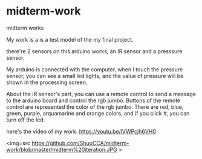 # midterm-work
midterm works 


My work is a is a test model of the my final project.

there're 2 sensors on this arduino works, an IR sensor and  a presssure sensor. 

My arduino  is connected with the computer, when I touch the pressure sensor, you can see a small led lights,
and the value of pressure will be shown  in the processing screen.

About the IR sensor's part, you can use a  remote control to send a message to the arduino board and control the rgb jumbo. 
Buttons of the remote control are represented the color of the rgb jumbo.
There are red, blue, green, purple, arquamarine and orange colors, and if you click #, you can turn off the led.

here's the video of my work: https://youtu.be/lVWPcjh6VH0

<img=src https://github.com/ShuoCCA/midterm-work/blob/master/midterm%20iteration.JPG >
